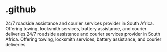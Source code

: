# .github
24/7 roadside assistance and courier services provider in South Africa. Offering towing, locksmith services, battery assistance, and courier deliveries.24/7 roadside assistance and courier services provider in South Africa. Offering towing, locksmith services, battery assistance, and courier deliveries.
